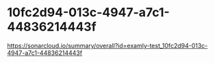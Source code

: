 # 10fc2d94-013c-4947-a7c1-44836214443f
https://sonarcloud.io/summary/overall?id=examly-test_10fc2d94-013c-4947-a7c1-44836214443f
